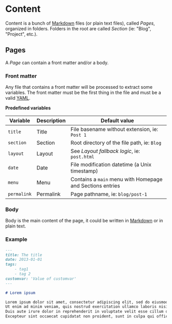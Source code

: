 <!--
repository: https://github.com/PHPoole/PHPoole/edit/master/docs/
file: 2.Content.md
next: layouts
-->
# Content

Content is a bunch of [Markdown](http://daringfireball.net/projects/markdown/) files (or plain text files), called _Pages_, organized in folders.
Folders in the root are called _Section_ (ie: "Blog", "Project", etc.).

## Pages

A _Page_ can contain a front matter and/or a body.

### Front matter

Any file that contains a front matter will be processed to extract some variables. The front matter must be the first thing in the file and must be a valid [YAML](http://www.yaml.org).

**Predefined variables**

| Variable    | Description | Default value                                             |
| ----------- | ----------- | --------------------------------------------------------- |
| `title`     | Title       | File basename without extension, ie: `Post 1`             |
| `section`   | Section     | Root directory of the file path, ie: `Blog`               |
| `layout`    | Layout      | See _Layout fallback logic_, ie: `post.html`              |
| `date`      | Date        | File modification datetime (a Unix timestamp)             |
| `menu`      | Menu        | Contains a `main` menu with Homepage and Sections entries |
| `permalink` | Permalink   | Page pathname, ie: `blog/post-1`                          |

### Body

Body is the main content of the page, it could be written in [Markdown](http://daringfireball.net/projects/markdown/syntax) or in plain text.

### Example

```markdown
---
title: The title
date: 2013-01-01
tags:
    - tag1
    - tag 2
customvar: 'Value of customvar'
---

# Lorem ipsum

Lorem ipsum dolor sit amet, consectetur adipiscing elit, sed do eiusmod tempor incididunt ut labore et dolore magna aliqua.
Ut enim ad minim veniam, quis nostrud exercitation ullamco laboris nisi ut aliquip ex ea commodo consequat.
Duis aute irure dolor in reprehenderit in voluptate velit esse cillum dolore eu fugiat nulla pariatur.
Excepteur sint occaecat cupidatat non proident, sunt in culpa qui officia deserunt mollit anim id est laborum.
```
